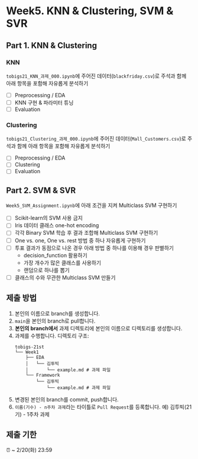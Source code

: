 # Week5. KNN & Clustering, SVM & SVR

## Part 1. KNN & Clustering
### KNN
`tobigs21_KNN_과제_000.ipynb`에 주어진 데이터(`blackfriday.csv`)로 주석과 함께 아래 항목을 포함해 자유롭게 분석하기

- [ ] Preprocessing / EDA
- [ ] KNN 구현 & 파라미터 튜닝
- [ ] Evaluation

### Clustering
`tobigs21_Clustering_과제_000.ipynb`에 주어진 데이터(`Mall_Customers.csv`)로 주석과 함께 아래 항목을 포함해 자유롭게 분석하기

- [ ] Preprocessing / EDA
- [ ] Clustering
- [ ] Evaluation

## Part 2. SVM & SVR
`Week5_SVM_Assignment.ipynb`에 아래 조건을 지켜 Multiclass SVM 구현하기

- [ ] Scikit-learn의 SVM 사용 금지
- [ ] Iris 데이터 클래스 one-hot encoding
- [ ] 각각 Binary SVM 학습 후 결과 조합해 Multiclass SVM 구현하기
- [ ] One vs. one, One vs. rest 방법 중 하나 자유롭게 구현하기
- [ ] 투표 결과가 동점으로 나온 경우 아래 방법 중 하나를 이용해 경우 판별하기
  - decision_function 활용하기
  - 가장 개수가 많은 클래스를 사용하기
  - 랜덤으로 하나를 뽑기
- [ ] 클래스의 수와 무관한 Multiclass SVM 만들기

## 제출 방법
1. 본인의 이름으로 branch를 생성합니다.
2. `main`을 본인의 branch로 pull합니다.
3. **본인의 branch에서** 과제 디렉토리에 본인의 이름으로 디렉토리를 생성합니다.
4. 과제를 수행합니다. 디렉토리 구조:
   ```
   tobigs-21st
   └── Week1
       ├── EDA
       │   └── 김투빅
       │       └── example.md # 과제 파일
       └── Framework
           └── 김투빅
               └── example.md # 과제 파일
   ```
5. 변경된 본인의 branch를 commit, push합니다.
6. `이름(기수) - n주차 과제`라는 타이틀로 `Pull Request`를 등록합니다. 예) 김투빅(21기) - 1주차 과제

## 제출 기한
⏰ ~ 2/20(화) 23:59
